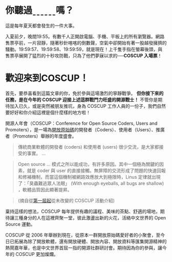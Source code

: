 # 你聽過ˍˍˍˍˍˍ嗎？

這是每年夏天都會發生的一件大事。

入夏前夕，晚間19:55。有數千人正開啟電腦、手機、平板上的所有瀏覽器。網路售票亭前，一片寂靜，隨著秒針喀喀的倒數聲，空氣中卻開始有著一股越發擁擠的騷動。19:59:57、19:59:58、19:59:59，就是現在！上千隻手指在螢幕後頭，與售票亭展開了猛烈的十秒攻防戰，只為了他們夢寐以求的──__COSCUP 入場票__！

# 歡迎來到COSCUP！

首先，要恭喜看到這篇文章的你，免於參與這場激烈的寧靜戰爭。
__但你接下來的任務，是在今年的 COSCUP 迎接上述這群戰鬥力旺盛的開源戰士！__ 不管你是期待加入已久，或是突然被朋友推坑，身為 COSCUP 工作人員的一份子，我們自然要好好和你介紹這裡是個什麼樣的地方啦！

開源人年會（COSCUP：Conference for Open Source Coders, Users and Promoters），是一場為[開放原始碼](https://zh.wikipedia.org/wiki/%E9%96%8B%E6%94%BE%E5%8E%9F%E5%A7%8B%E7%A2%BC)的開發者（Coders）、使用者（Users）、推廣者（Promoters）舉辦的年度盛會。

> 傳統商業軟體的開發者 (coders) 和使用者 (users) 很少交流，是大家都接受的事實。
...

> Open source  ... 模式之所以能成功，有許多原因。其中一個極為關鍵的因素，就是 coder 與 user 的直接接觸。無屏障的交流形成了問題的快速回報和修補機制，而當這個機制被網路效應放大到極限時，Linus 定律就出現了：「臭蟲難逃眾人法眼」 (With enough eyeballs, all bugs are shallow) ，軟體品質因此顯著提昇。

> (摘自從[第一屆起](http://coscup.org/2006/)從未改變的 COSCUP 活動介紹)

稟持這樣的想法，COSCUP 每年提供有趣的議程、美味的茶點、舒適的場地，期待讓三種身分的人在這裡齊聚一堂，彼此激盪出新的火花，活絡中文世界的 Open Source 運動。

COSCUP 從 2006 年舉辦到現在，從原本一群開放原始碼愛好者的小聚會，至今日已拓展為除了開放軟體，還有開放硬體、開放內容、開放資料等匯集開源精神的熱鬧嘉年華，也是中文世界首屈一指的開源社群研討會。期待因為你的參與，讓今年的 COSCUP 更加燦爛。
